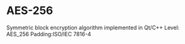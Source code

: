 # AES-256
Symmetric block encryption algorithm implemented in Qt/C++
Level: AES_256
Padding:ISO/IEC 7816-4
